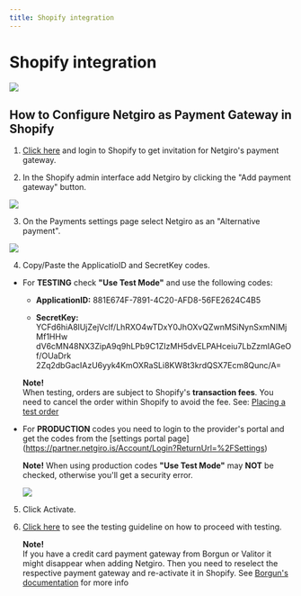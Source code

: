 ```yaml
---
title: Shopify integration
---
```


# Shopify integration

<img src="http://developer.netgiro.is/Attachments/shopify/shopify-logo-785x231.png">

## How to Configure Netgiro as Payment Gateway in Shopify

1. [Click here](https://accounts.shopify.com/store-login?redirect=authorize_gateway%2F1030172) and login to Shopify to get invitation for Netgiro's payment gateway.

2. In the Shopify admin interface add Netgiro by clicking the "Add payment gateway" button.

  <img src="http://developer.netgiro.is/Attachments/shopify/Shopify_AddNetgiro.png">

3. On the Payments settings page select Netgiro as an "Alternative payment".

  <img src="http://developer.netgiro.is/Attachments/shopify/Shopify_Settings.png">

4. Copy/Paste the ApplicatioID and SecretKey codes.

  - For **TESTING** check **"Use Test Mode"** and use the following codes:

    - **ApplicationID:** 881E674F-7891-4C20-AFD8-56FE2624C4B5

    - **SecretKey:** YCFd6hiA8lUjZejVcIf/LhRXO4wTDxY0JhOXvQZwnMSiNynSxmNIMjMf1HHw
                    dV6cMN48NX3ZipA9q9hLPb9C1ZIzMH5dvELPAHceiu7LbZzmIAGeOf/OUaDrk
                    2Zq2dbGacIAzU6yyk4KmOXRaSLi8KW8t3krdQSX7Ecm8Qunc/A=

    **Note!**    
    When testing, orders are subject to Shopify's **transaction fees**. You need to cancel the order within Shopify to avoid the fee.
    See: [Placing a test order](https://help.shopify.com/en/manual/checkout-settings/test-orders)



  - For **PRODUCTION** codes you need to login to the provider's portal and get the codes from the [settings portal page] (https://partner.netgiro.is/Account/Login?ReturnUrl=%2FSettings)

    **Note!** 
    When using production codes **"Use Test Mode"** may **NOT** be checked, otherwise you'll get a security error.

    <img src="http://developer.netgiro.is/Attachments/shopify/Shopify_Codes.png">
      
5. Click Activate.
    
6. [Click here](https://netgiro.github.io/testing.html) to see the testing guideline on how to proceed with testing.
  
    **Note!**    
     If you have a credit card payment gateway from Borgun or Valitor it might disappear when adding Netgiro. 
     Then you need to reselect the respective payment gateway and re-activate it in Shopify. 
     See [Borgun's documentation](https://docs.borgun.is/hostedpayments/plugins/shopify/) for more info
    
        
